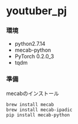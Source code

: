 # youtuber_pj
### 環境
* python2.7.14
* mecab-python
* PyTorch 0.2.0_3
* tqdm

### 準備
mecabのインストール
```
brew install mecab
brew install mecab-ipadic
pip install mecab-python
```

